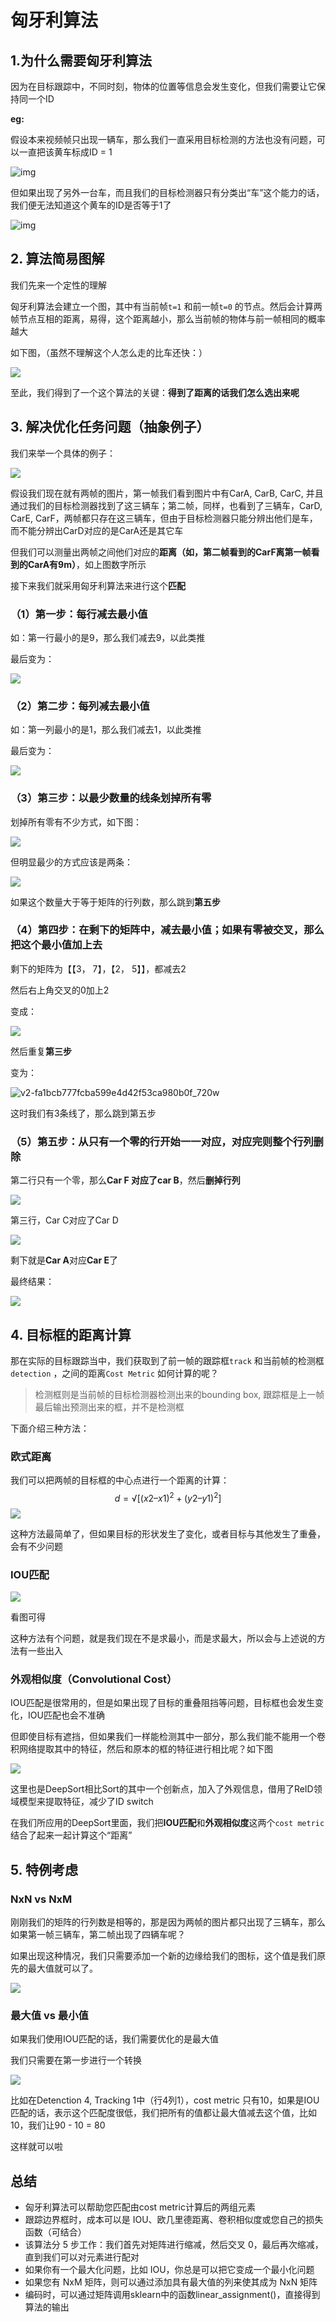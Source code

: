 # 匈牙利算法

## 1.为什么需要匈牙利算法

因为在目标跟踪中，不同时刻，物体的位置等信息会发生变化，但我们需要让它保持同一个ID

**eg:**

假设本来视频帧只出现一辆车，那么我们一直采用目标检测的方法也没有问题，可以一直把该黄车标成ID = 1

![img](media/v2-3285595c53bf4f943a1bb3287b20c262_720w.jpg)

但如果出现了另外一台车，而且我们的目标检测器只有分类出“车”这个能力的话，我们便无法知道这个黄车的ID是否等于1了

![img](media/v2-67ae439aeae72922b1a8c458846c5a64_720w.jpg)

## 2. 算法简易图解

我们先来一个定性的理解

匈牙利算法会建立一个图，其中有当前帧`t=1` 和前一帧`t=0` 的节点。然后会计算两帧节点互相的距离，易得，这个距离越小，那么当前帧的物体与前一帧相同的概率越大

如下图，（虽然不理解这个人怎么走的比车还快：）

![](media/v2-4d87f7bef79e4c6e535cb20bcbb907f8_720w.jpg)

至此，我们得到了一个这个算法的关键：**得到了距离的话我们怎么选出来呢**

## 3. 解决优化任务问题（抽象例子）

我们来举一个具体的例子：

![](media/v2-6d927643217a7da1b53207afa51e0209_720w.jpg)

假设我们现在就有两帧的图片，第一帧我们看到图片中有CarA, CarB, CarC, 并且通过我们的目标检测器找到了这三辆车；第二帧，同样，也看到了三辆车，CarD, CarE, CarF，两帧都只存在这三辆车，但由于目标检测器只能分辨出他们是车，而不能分辨出CarD对应的是CarA还是其它车

但我们可以测量出两帧之间他们对应的**距离（如，第二帧看到的CarF离第一帧看到的CarA有9m）**，如上图数字所示

接下来我们就采用匈牙利算法来进行这个**匹配**

### （1）**第一步：每行减去最小值**

如：第一行最小的是9，那么我们减去9，以此类推

最后变为：

![](media/v2-700980140cb4b0ec5697b47c0246811b_720w.jpg)

### （2）**第二步：每列减去最小值**

如：第一列最小的是1，那么我们减去1，以此类推

最后变为：

![](media/v2-90f544b12d6a2f18285e5fb2a5f51439_720w.jpg)

### （3）**第三步：以最少数量的线条划掉所有零**

划掉所有零有不少方式，如下图：

![](media/v2-982783c1d6a2ba8aed96e81c98c6ef26_720w.jpg)

但明显最少的方式应该是两条：

![](media/v2-2fc83acafcf8b6efb7f1d7750f27c23a_720w.jpg)

如果这个数量大于等于矩阵的行列数，那么跳到**第五步**

### （4）**第四步：在剩下的矩阵中，减去最小值；如果有零被交叉，那么把这个最小值加上去**

剩下的矩阵为【【3， 7】，【2， 5】】，都减去2

然后右上角交叉的0加上2

变成：

![](media/v2-7094f38bfd0e1025697e4cab95dd5060_720w.jpg)

然后重复**第三步**

变为：

![v2-fa1bcb777fcba599e4d42f53ca980b0f_720w](media/v2-fa1bcb777fcba599e4d42f53ca980b0f_720w.jpg)

这时我们有3条线了，那么跳到第五步

### （5）**第五步：从只有一个零的行开始一一对应，对应完则整个行列删除**

第二行只有一个零，那么**Car F 对应了car B**，然后**删掉行列**

![](media/v2-c172a9aacef38c58e612e6fbb70a68e2_720w.jpg)

第三行，Car C对应了Car D

![](media/v2-9efc8442e0ec92198a85812d6f944ae0_720w.jpg)

剩下就是**Car A**对应**Car E**了

最终结果：

![](media/v2-0dffe120d42031e1cfdadf45aaad2311_720w.jpg)

## 4. 目标框的距离计算

那在实际的目标跟踪当中，我们获取到了前一帧的跟踪框`track` 和当前帧的检测框`detection` ，之间的距离`Cost Metric` 如何计算的呢？

> 检测框则是当前帧的目标检测器检测出来的bounding box, 跟踪框是上一帧最后输出预测出来的框，并不是检测框

下面介绍三种方法：

### 欧式距离

我们可以把两帧的目标框的中心点进行一个距离的计算：
$$
d = √[(x2 – x1)^2 + (y2 – y1)^2]
$$
![](media/v2-29cbc868c5df209ed4c6496064333132_720w.jpg)

这种方法最简单了，但如果目标的形状发生了变化，或者目标与其他发生了重叠，会有不少问题

### IOU匹配

![](media/v2-345bf13ce1c7cfc91bae31973e6a6b3f_720w.jpg)

看图可得

这种方法有个问题，就是我们现在不是求最小，而是求最大，所以会与上述说的方法有一些出入

### 外观相似度（Convolutional Cost）

IOU匹配是很常用的，但是如果出现了目标的重叠阻挡等问题，目标框也会发生变化，IOU匹配也会不准确

但即使目标有遮挡，但如果我们一样能检测其中一部分，那么我们能不能用一个卷积网络提取其中的特征，然后和原本的框的特征进行相比呢？如下图

![](media/v2-4cc8ad2ba4c01b569a4fcf966e4331db_720w.jpg)

这里也是DeepSort相比Sort的其中一个创新点，加入了外观信息，借用了ReID领域模型来提取特征，减少了ID switch

在我们所应用的DeepSort里面，我们把**IOU匹配**和**外观相似度**这两个`cost metric`结合了起来一起计算这个“距离”

## 5. 特例考虑

### NxN vs NxM

刚刚我们的矩阵的行列数是相等的，那是因为两帧的图片都只出现了三辆车，那么如果第一帧三辆车，第二帧出现了四辆车呢？

如果出现这种情况，我们只需要添加一个新的边缘给我们的图标，这个值是我们原先的最大值就可以了。

![](media/v2-e90d6211e074cec2b7643f2a79c6584a_720w.jpg)

### 最大值 vs 最小值

如果我们使用IOU匹配的话，我们需要优化的是最大值

我们只需要在第一步进行一个转换

![](media/v2-7f40319631bf68ad0f24b63cc7f66d05_720w.jpg)

比如在Detenction 4, Tracking 1中（行4列1），cost metric 只有10，如果是IOU匹配的话，表示这个匹配度很低，我们把所有的值都让最大值减去这个值，比如10，我们让90 - 10 = 80

这样就可以啦

## 总结

- 匈牙利算法可以帮助您匹配由cost metric计算后的两组元素
- 跟踪边界框时，成本可以是 IOU、欧几里德距离、卷积相似度或您自己的损失函数（可结合）
- 该算法分 5 步工作：我们首先对矩阵进行缩减，然后交叉 0，最后再次缩减，直到我们可以对元素进行配对
- 如果你有一个最大化问题，比如 IOU，你总是可以把它变成一个最小化问题
- 如果您有 NxM 矩阵，则可以通过添加具有最大值的列来使其成为 NxN 矩阵
- 编码时，可以通过矩阵调用sklearn中的函数linear_assignment()，直接得到算法的输出